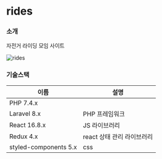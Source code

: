 # rides
### 소개
자전거 라이딩 모임 사이트

![rides](https://user-images.githubusercontent.com/32323158/125203012-73833700-e2b1-11eb-9572-47eaacc556a6.png)


### 기술스택
|이름|설명|
|---|---|
|PHP 7.4.x||
|Laravel 8.x|PHP 프레임워크|
|React 16.8.x|JS 라이브러리|
|Redux 4.x|react 상태 관리 라이브러리|
|styled-components 5.x|css|
